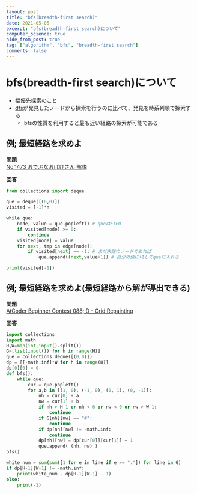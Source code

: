```yaml
---
layout: post
title: "bfs(breadth-first search)"
date: 2021-05-05
excerpt: "bfs(breadth-first search)について"
computer_science: true
hide_from_post: true
tag: ["algorithm", "bfs", "breadth-first search"]
comments: false
---
```


# bfs(breadth-first search)について
 - 幅優先探索のこと
 - [dfs](/dfs/)が発見したノードから探索を行うのに比べて、発見を時系列順で探索する
     - bfsの性質を利用すると最も近い経路の探索が可能である

## 例; 最短経路を求めよ

**問題**  
[No.1473 おでぶなおばけさん 解説](https://yukicoder.me/problems/no/1473)  

**回答**  
```python
from collections import deque

que = deque([(0,0)])
visited = [-1]*n

while que:
    node, value = que.popleft() # queはFIFO
    if visited[node] >= 0:
        continue
    visited[node] = value
    for next, tmp in edge[node]:
        if visited[next] == -1: # まだ未踏のノードであれば
            que.append((next,value+1)) # 自分の値に+1してqueに入れる

print(visited[-1])
```

## 例; 最短経路を求めよ(最短経路から解が導出できる)

**問題**  
[AtCoder Beginner Contest 088; D - Grid Repainting](https://atcoder.jp/contests/abc088/tasks/abc088_d)  

**回答**  
```python
import collections
import math
H,W=map(int,input().split())
G=[list(input()) for h in range(H)]
que = collections.deque([(0,0)])
dp = [[-math.inf]*W for h in range(H)]
dp[0][0] = 0
def bfs():
    while que:
        cur = que.popleft()
        for a,b in [(1, 0), (-1, 0), (0, 1), (0, -1)]:
            nh = cur[0] + a
            nw = cur[1] + b
            if nh > H-1 or nh < 0 or nw < 0 or nw > W-1:
                continue
            if G[nh][nw] == "#":
                continue
            if dp[nh][nw] != -math.inf:
                continue
            dp[nh][nw] = dp[cur[0]][cur[1]] + 1
            que.append( (nh, nw) )
bfs()

white_num = sum(sum([1 for e in line if e == "."]) for line in G)
if dp[H-1][W-1] != -math.inf:
    print(white_num - dp[H-1][W-1] - 1)
else:
    print(-1)
```
